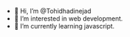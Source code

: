 - 👋 Hi, I’m @Tohidhadinejad
- 👀 I’m interested in web development.
- 🌱 I’m currently learning javascript.

<!---
Tohidhadinejad/Tohidhadinejad is a ✨ special ✨ repository because its `README.md` (this file) appears on your GitHub profile.
You can click the Preview link to take a look at your changes.
--->
